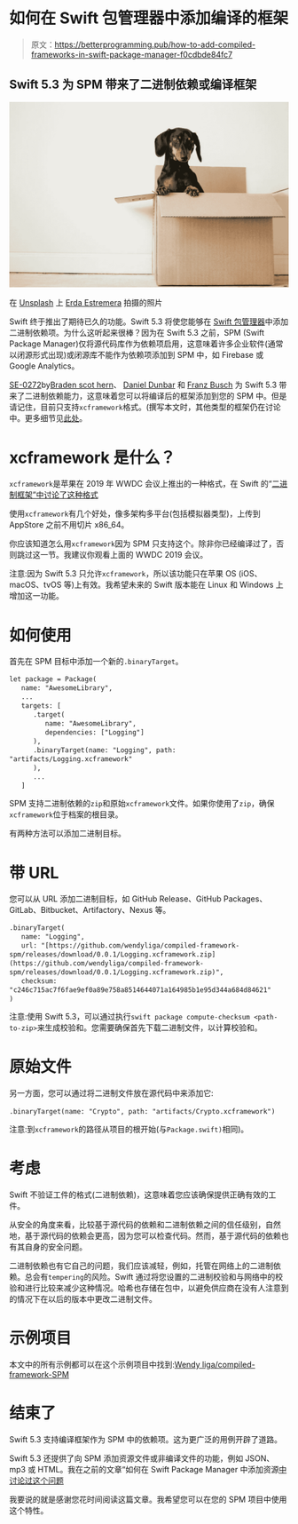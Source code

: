 # 如何在 Swift 包管理器中添加编译的框架

> 原文：<https://betterprogramming.pub/how-to-add-compiled-frameworks-in-swift-package-manager-f0cdbde84fc7>

## Swift 5.3 为 SPM 带来了二进制依赖或编译框架

![](img/6e6f8b89dc051d400bbd81f30a7ea00f.png)

在 [Unsplash](https://unsplash.com/s/photos/box?utm_source=unsplash&utm_medium=referral&utm_content=creditCopyText) 上 [Erda Estremera](https://unsplash.com/@erdaest?utm_source=unsplash&utm_medium=referral&utm_content=creditCopyText) 拍摄的照片

Swift 终于推出了期待已久的功能。Swift 5.3 将使您能够在 [Swift 包管理器](https://swift.org/package-manager/)中添加二进制依赖项。为什么这听起来很棒？因为在 Swift 5.3 之前，SPM (Swift Package Manager)仅将源代码库作为依赖项启用，这意味着许多企业软件(通常以闭源形式出现)或闭源库不能作为依赖项添加到 SPM 中，如 Firebase 或 Google Analytics。

[SE-0272](https://github.com/apple/swift-evolution/blob/master/proposals/0272-swiftpm-binary-dependencies.md)by[Braden scot hern](https://github.com/bscothern)、 [Daniel Dunbar](https://github.com/ddunbar) 和 [Franz Busch](https://github.com/FranzBusch) 为 Swift 5.3 带来了二进制依赖能力，这意味着您可以将编译后的框架添加到您的 SPM 中。但是请记住，目前只支持`xcframework`格式。(撰写本文时，其他类型的框架仍在讨论中。更多细节见[此处](https://github.com/apple/swift-evolution/blob/master/proposals/0272-swiftpm-binary-dependencies.md#support-for-non-apple-platforms)。

# xcframework 是什么？

`xcframework`是苹果在 2019 年 WWDC 会议上推出的一种格式，在 Swift 的“[二进制框架”中讨论了这种格式](https://developer.apple.com/videos/play/wwdc2019/416/)

使用`xcframework`有几个好处，像多架构多平台(包括模拟器类型)，上传到 AppStore 之前不用切片 x86_64。

你应该知道怎么用`xcframework`因为 SPM 只支持这个。除非你已经编译过了，否则跳过这一节。我建议你观看上面的 WWDC 2019 会议。

注意:因为 Swift 5.3 只允许`xcframework`，所以该功能只在苹果 OS (iOS、macOS、tvOS 等)上有效。我希望未来的 Swift 版本能在 Linux 和 Windows 上增加这一功能。

# 如何使用

首先在 SPM 目标中添加一个新的`.binaryTarget`。

```
let package = Package(
   name: "AwesomeLibrary",
   ...
   targets: [
      .target(
         name: "AwesomeLibrary",
         dependencies: ["Logging"]
      ),
      .binaryTarget(name: "Logging", path: "artifacts/Logging.xcframework"
      ),
      ...
   ]
```

SPM 支持二进制依赖的`zip`和原始`xcframework`文件。如果你使用了`zip`，确保`xcframework`位于档案的根目录。

有两种方法可以添加二进制目标。

# 带 URL

您可以从 URL 添加二进制目标，如 GitHub Release、GitHub Packages、GitLab、Bitbucket、Artifactory、Nexus 等。

```
.binaryTarget(
   name: "Logging",
   url: "[https://github.com/wendyliga/compiled-framework-spm/releases/download/0.0.1/Logging.xcframework.zip](https://github.com/wendyliga/compiled-framework-spm/releases/download/0.0.1/Logging.xcframework.zip)",
   checksum: "c246c715ac7f6fae9ef0a89e758a8514644071a164985b1e95d344a684d84621"
)
```

注意:使用 Swift 5.3，可以通过执行`swift package compute-checksum <path-to-zip>`来生成校验和。您需要确保首先下载二进制文件，以计算校验和。

# 原始文件

另一方面，您可以通过将二进制文件放在源代码中来添加它:

`.binaryTarget(name: "Crypto", path: "artifacts/Crypto.xcframework")`

注意:到`xcframework`的路径从项目的根开始(与`Package.swift)`相同)。

# 考虑

Swift 不验证工件的格式(二进制依赖)，这意味着您应该确保提供正确有效的工件。

从安全的角度来看，比较基于源代码的依赖和二进制依赖之间的信任级别，自然地，基于源代码的依赖会更高，因为您可以检查代码。然而，基于源代码的依赖也有其自身的安全问题。

二进制依赖也有它自己的问题，我们应该减轻，例如，托管在网络上的二进制依赖。总会有`tempering`的风险。Swift 通过将您设置的二进制校验和与网络中的校验和进行比较来减少这种情况。哈希也存储在包中，以避免供应商在没有人注意到的情况下在以后的版本中更改二进制文件。

# 示例项目

本文中的所有示例都可以在这个示例项目中找到:[Wendy liga/compiled-framework-SPM](https://github.com/wendyliga/compiled-framework-spm)

# 结束了

Swift 5.3 支持编译框架作为 SPM 中的依赖项。这为更广泛的用例开辟了道路。

Swift 5.3 还提供了向 SPM 添加资源文件或非编译文件的功能，例如 JSON、mp3 或 HTML。我在之前的文章“如何在 Swift Package Manager 中添加资源[中讨论过这个问题](https://medium.com/better-programming/how-to-add-resources-in-swift-package-manager-c437d44ec593)

我要说的就是感谢您花时间阅读这篇文章。我希望您可以在您的 SPM 项目中使用这个特性。